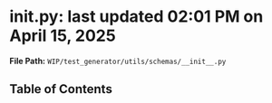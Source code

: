 # __init__.py: last updated 02:01 PM on April 15, 2025

**File Path:** `WIP/test_generator/utils/schemas/__init__.py`

## Table of Contents

